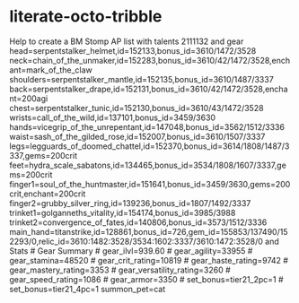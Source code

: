 # literate-octo-tribble
Help to create a BM Stomp AP list with talents 2111132 and gear head=serpentstalker_helmet,id=152133,bonus_id=3610/1472/3528 neck=chain_of_the_unmaker,id=152283,bonus_id=3610/42/1472/3528,enchant=mark_of_the_claw shoulders=serpentstalker_mantle,id=152135,bonus_id=3610/1487/3337 back=serpentstalker_drape,id=152131,bonus_id=3610/42/1472/3528,enchant=200agi chest=serpentstalker_tunic,id=152130,bonus_id=3610/43/1472/3528 wrists=call_of_the_wild,id=137101,bonus_id=3459/3630 hands=vicegrip_of_the_unrepentant,id=147048,bonus_id=3562/1512/3336 waist=sash_of_the_gilded_rose,id=152007,bonus_id=3610/1507/3337 legs=legguards_of_doomed_chattel,id=152370,bonus_id=3614/1808/1487/3337,gems=200crit feet=hydra_scale_sabatons,id=134465,bonus_id=3534/1808/1607/3337,gems=200crit finger1=soul_of_the_huntmaster,id=151641,bonus_id=3459/3630,gems=200crit,enchant=200crit finger2=grubby_silver_ring,id=139236,bonus_id=1807/1492/3337 trinket1=golganneths_vitality,id=154174,bonus_id=3985/3988 trinket2=convergence_of_fates,id=140806,bonus_id=3573/1512/3336 main_hand=titanstrike,id=128861,bonus_id=726,gem_id=155853/137490/152293/0,relic_id=3610:1482:3528/3534:1602:3337/3610:1472:3528/0 and Stats # Gear Summary # gear_ilvl=939.60 # gear_agility=33955 # gear_stamina=48520 # gear_crit_rating=10819 # gear_haste_rating=9742 # gear_mastery_rating=3353 # gear_versatility_rating=3260 # gear_speed_rating=1086 # gear_armor=3350 # set_bonus=tier21_2pc=1 # set_bonus=tier21_4pc=1 summon_pet=cat
